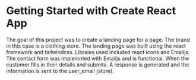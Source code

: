 # Getting Started with Create React App

The goal of this project was to create a landing page for a page.
The brand in this case is a clothing store.
The landing page was built using the react framework and tailwindcss.
Libraies used included react icons and Emailjs.
The contact form was implemnted with Emailjs and is functional.
When the customer fills in their details and submits. A response
is generated and the information is sent to the user_email (store).
